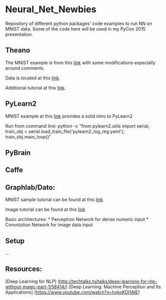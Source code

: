 Neural_Net_Newbies
==================

Repository of different python packages' code examples to run NN on MNIST data. Some of the code here will be used in my PyCon 2015 presentation.


Theano
--------

The MNIST example is from this [link](http://deeplearning.net/tutorial/logreg.html) with some modifications especially around comments.

Data is located at this [link](http://www.iro.umontreal.ca/~lisa/deep/data/mnist/mnist.pkl.gz).

Additional tutorial at this [link](http://nbviewer.ipython.org/github/craffel/theano-tutorial/blob/master/Theano%20Tutorial.ipynb).


PyLearn2
--------

MNIST example at this [link](https://vdumoulin.github.io/articles/extending-pylearn2/) provides a solid intro to PyLearn2

Run from command line:
        python -c "from pylearn2.utils import serial; \
           train_obj = serial.load_train_file('pylearn2_log_reg.yaml'); \
           train_obj.main_loop()"


PyBrain
--------


Caffe
--------


Graphlab/Dato:
--------
MNIST sample tutorial can be found at this [link](https://dato.com/products/create/docs/graphlab.toolkits.deeplearning.html)

Image tutorial can be found at this [link](https://dato.com/learn/gallery/notebooks/build_imagenet_deeplearning.html)

Basic architectures:
    * Perceptron Network for dense numeric input
    * Convolution Network for image data input


Setup
--------
...



Resources:
--------
[Deep Learning for NLP] (http://techtalks.tv/talks/deep-learning-for-nlp-without-magic-part-1/58414/)
[Deep Learning: Machine Perception and Its Applications] (https://www.youtube.com/watch?v=hykoKDl1AtE)